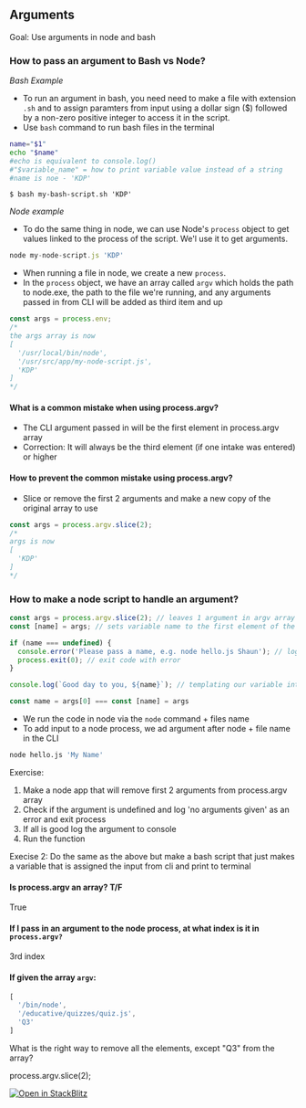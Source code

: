 ## Arguments

Goal: Use arguments in node and bash

### How to pass an argument to Bash vs Node?

*Bash Example*
- To run an argument in bash, you need need to make a file with extension `.sh` and to assign paramters from input using a dollar sign ($) followed by a non-zero positive integer to access it in the script.
- Use `bash` command to run bash files in the terminal 
```bash
name="$1"
echo "$name" 
#echo is equivalent to console.log()
#"$variable_name" = how to print variable value instead of a string
#name is noe - 'KDP'
```
```terminal
$ bash my-bash-script.sh 'KDP'
```

*Node example*

- To do the same thing in node, we can use Node's `process` object to get values linked to the process of the script. We'l use it to get arguments.

```js
node my-node-script.js 'KDP'
```

- When running a file in node, we create a new `process`. 
- In the `process` object, we have an array called `argv` which holds the path to node.exe, the path to the file we're running, and any arguments passed in from CLI will 
be added as third item and up

```js
const args = process.env;
/*
the args array is now
[ 
  '/usr/local/bin/node',
  '/usr/src/app/my-node-script.js', 
  'KDP'
]
*/
```

#### What is a common mistake when using process.argv?
- The CLI argument passed in will be the first element in process.argv array
- Correction: It will always be the third element (if one intake was entered) or higher

#### How to prevent the common mistake using process.argv?
- Slice or remove the first 2 arguments and make a new copy of the original array to use
```js
const args = process.argv.slice(2);
/*
args is now
[    
  'KDP'
]
*/
```

### How to make a node script to handle an argument?

```js
const args = process.argv.slice(2); // leaves 1 argument in argv array - our input
const [name] = args; // sets variable name to the first element of the array args

if (name === undefined) {
  console.error('Please pass a name, e.g. node hello.js Shaun'); // log error to console with message
  process.exit(0); // exit code with error 
}

console.log(`Good day to you, ${name}`); // templating our variable into the log 
```

```js
const name = args[0] === const [name] = args
```

- We run the code in node via the `node` command + files name  
- To add input to a node process, we ad argument after node + file name in the CLI

```bash
node hello.js 'My Name'
```


Exercise: 
1. Make a node app that will remove first 2 arguments from process.argv array
2. Check if the argument is undefined and log 'no arguments given' as an error and exit process
3. If all is good log the argument to console
4. Run the function 

Execise 2: 
Do the same as the above but make a bash script that just makes a variable that is assigned the input from cli and print to terminal


#### Is process.argv an array? T/F
True

#### If I pass in an argument to the node process, at what index is it in `process.argv?`
3rd index

#### If given the array `argv`:

```js
[ 
  '/bin/node',
  '/educative/quizzes/quiz.js', 
  'Q3'
]
```
What is the right way to remove all the elements, except "Q3" from the array?

process.argv.slice(2);




<a href="https://stackblitz.com/edit/node-9e86bs?ctl=1&embed=1&file=my-name.sh">
  <img
    alt="Open in StackBlitz"
    src="https://developer.stackblitz.com/img/open_in_stackblitz.svg"
  />
</a>
